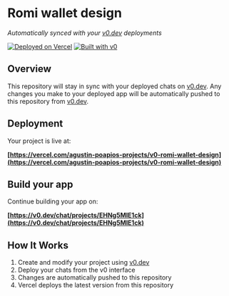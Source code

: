 # Romi wallet design

*Automatically synced with your [v0.dev](https://v0.dev) deployments*

[![Deployed on Vercel](https://img.shields.io/badge/Deployed%20on-Vercel-black?style=for-the-badge&logo=vercel)](https://vercel.com/agustin-poapios-projects/v0-romi-wallet-design)
[![Built with v0](https://img.shields.io/badge/Built%20with-v0.dev-black?style=for-the-badge)](https://v0.dev/chat/projects/EHNg5MIE1ck)

## Overview

This repository will stay in sync with your deployed chats on [v0.dev](https://v0.dev).
Any changes you make to your deployed app will be automatically pushed to this repository from [v0.dev](https://v0.dev).

## Deployment

Your project is live at:

**[https://vercel.com/agustin-poapios-projects/v0-romi-wallet-design](https://vercel.com/agustin-poapios-projects/v0-romi-wallet-design)**

## Build your app

Continue building your app on:

**[https://v0.dev/chat/projects/EHNg5MIE1ck](https://v0.dev/chat/projects/EHNg5MIE1ck)**

## How It Works

1. Create and modify your project using [v0.dev](https://v0.dev)
2. Deploy your chats from the v0 interface
3. Changes are automatically pushed to this repository
4. Vercel deploys the latest version from this repository
